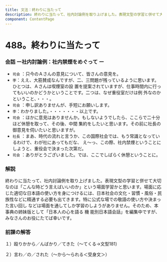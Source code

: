```yaml
---
title: 文法：終わりに当たって
description: 終わりに当たって、社内討論例を取り上げました。表現文型の学習と併せて大切なのは「こんな時どう言えばいいのか」という場面学習かと思います。場面に応じた適切な日本語の使い方を身につけるには、日本社会の文化・習慣・風俗・民族性などに精通する必要も出てきます。特に公式な場での敬語の使い方や決まった言い回し などは場面を通してしか学習のしようがありません。そのため、本事典の姉妹版として「日本人の心を語る 機 能別日本語会話」を編集中ですが、みなさんのお役にたてば幸いです。
component: ContentPage
---
```



# 488。終わりに当たって
### 会話 ー社内討論例：社内禁煙をめぐって ー
- `司会` ：只今のＡさんの意見について、皆さんの意見を。
- `李`：ええ、大筋賛成なんですが、二、三問題が残っているように思います。ひとつは、Ａさんは喫煙室の設 置を提案されていますが、仕事時間内に行ってもいいのかどうかということです。二つは、なぜ重役室だけは例 外なのかということ、・・・。
- `司会` ：申し訳ありませんが、手短にお願いします。
- `李`：わかりました。・・・・・・・以上です。
- `司会` ：ほかに意見はありませんか。もしないようでしたら、ここらで二十分ほど休憩を取って、その後、中間 集約をしたいと思います。その前に社長の御意見を伺いたいと思いますが。
- `社長` ：まあ、時代の流れと言うか、この国際社会では、もう常識となっているわけで、わが社にあってもだな、 え～っ、この際、社内禁煙ということにしようと、重役会で決まった次第だ。
- `司会` ：ありがとうございました。では、ここでしばらく休憩ということに。
### 解説
終わりに当たって、社内討論例を取り上げました。表現文型の学習と併せて大切なのは「こんな時どう言えばいいのか」という場面学習かと思います。場面に応じた適切な日本語の使い方を身につけるには、日本社会の文化・習慣・風俗・民族性などに精通する必要も出てきます。特に公式な場での敬語の使い方や決まった言い回し などは場面を通してしか学習のしようがありません。そのため、本事典の姉妹版として「日本人の心を語る 機 能別日本語会話」を編集中ですが、みなさんのお役にたてば幸いです。
### 前課の解答
１）殴りかから／んばかり／てきた（～てくる→文型181）

２）言わ／の／された（～から～られる＜受身文＞）
